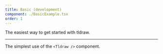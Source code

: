 ```yaml
---
title: Basic (development)
component: ./BasicExample.tsx
order: 1
---
```


The easiest way to get started with tldraw.

---

The simplest use of the `<Tldraw />` component.
